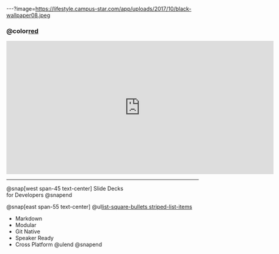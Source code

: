 ---?image=https://lifestyle.campus-star.com/app/uploads/2017/10/black-wallpaper08.jpeg

### @color[red](ยายสีเขาบ่มักบักมี้)
<iframe width="700" height="350" src="https://www.youtube.com/embed/fq6yIsbYgCs?list=RDfq6yIsbYgCs" frameborder="0" allow="accelerometer; autoplay; encrypted-media; gyroscope; picture-in-picture" allowfullscreen></iframe>


---

@snap[west span-45 text-center]
Slide Decks<br>for Developers
@snapend

@snap[east span-55 text-center]
@ul[list-square-bullets striped-list-items](false)
- Markdown
- Modular
- Git Native
- Speaker Ready
- Cross Platform
@ulend
@snapend